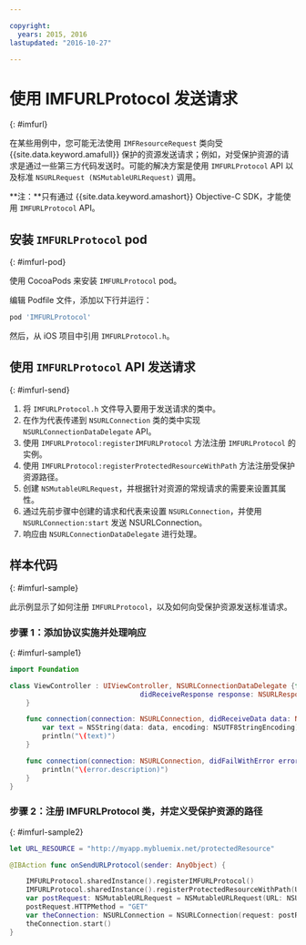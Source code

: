 ```yaml
---

copyright:
  years: 2015, 2016
lastupdated: "2016-10-27"  

---
```

# 使用 IMFURLProtocol 发送请求
{: #imfurl}

在某些用例中，您可能无法使用 `IMFResourceRequest` 类向受 {{site.data.keyword.amafull}} 保护的资源发送请求；例如，对受保护资源的请求是通过一些第三方代码发送时。可能的解决方案是使用 `IMFURLProtocol` API 以及标准 `NSURLRequest (NSMutableURLRequest)` 调用。

**注：**只有通过 {{site.data.keyword.amashort}} Objective-C SDK，才能使用 `IMFURLProtocol` API。

## 安装 `IMFURLProtocol` pod
{: #imfurl-pod}

使用 CocoaPods 来安装 `IMFURLProtocol` pod。 

编辑 Podfile 文件，添加以下行并运行：
```Bash
pod 'IMFURLProtocol'
```

然后，从 iOS 项目中引用 `IMFURLProtocol.h`。

## 使用 `IMFURLProtocol` API 发送请求
{: #imfurl-send}

1. 将 `IMFURLProtocol.h` 文件导入要用于发送请求的类中。
2. 在作为代表传递到 `NSURLConnection` 类的类中实现 `NSURLConnectionDataDelegate` API。
3. 使用 `IMFURLProtocol:registerIMFURLProtocol` 方法注册 `IMFURLProtocol` 的实例。
4. 使用 `IMFURLProtocol:registerProtectedResourceWithPath` 方法注册受保护资源路径。
5. 创建 `NSMutableURLRequest`，并根据针对资源的常规请求的需要来设置其属性。
6. 通过先前步骤中创建的请求和代表来设置 `NSURLConnection`，并使用 `NSURLConnection:start` 发送 NSURLConnection。
7. 响应由 `NSURLConnectionDataDelegate` 进行处理。

## 样本代码
{: #imfurl-sample}

此示例显示了如何注册 `IMFURLProtocol`，以及如何向受保护资源发送标准请求。

### 步骤 1：添加协议实施并处理响应
{: #imfurl-sample1}
```Swift
import Foundation

class ViewController : UIViewController, NSURLConnectionDataDelegate {func connection(connection: NSURLConnection,
								didReceiveResponse response: NSURLResponse) {println("\(response.description)")
	}

	func connection(connection: NSURLConnection, didReceiveData data: NSData) {
		var text = NSString(data: data, encoding: NSUTF8StringEncoding)
		println("\(text)")
	}

	func connection(connection: NSURLConnection, didFailWithError error: NSError) {
		println("\(error.description)")
	}
}
```

### 步骤 2：注册 IMFURLProtocol 类，并定义受保护资源的路径
{: #imfurl-sample2}

```Swift
let URL_RESOURCE = "http://myapp.mybluemix.net/protectedResource"

@IBAction func onSendURLProtocol(sender: AnyObject) {

	IMFURLProtocol.sharedInstance().registerIMFURLProtocol()
	IMFURLProtocol.sharedInstance().registerProtectedResourceWithPath(URL_RESOURCE)// Send a standard request
	var postRequest: NSMutableURLRequest = NSMutableURLRequest(URL: NSURL(string: URL_RESOURCE)!)
	postRequest.HTTPMethod = "GET"
	var theConnection: NSURLConnection = NSURLConnection(request: postRequest, delegate: self)!
	theConnection.start()
}
```
